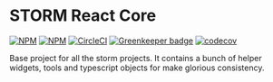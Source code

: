 # STORM React Core


[![NPM](https://img.shields.io/npm/v/@projectstorm/react-core.svg)](https://npmjs.org/package/@projectstorm/react-core)
[![NPM](https://img.shields.io/npm/dt/@projectstorm/react-core.svg)](https://npmjs.org/package/@projectstorm/react-core)
[![CircleCI](https://circleci.com/gh/projectstorm/react-core/tree/master.svg?style=svg)](https://circleci.com/gh/projectstorm/react-core/tree/master) [![Greenkeeper badge](https://badges.greenkeeper.io/projectstorm/react-core.svg)](https://greenkeeper.io/)
[![codecov](https://codecov.io/gh/projectstorm/react-core/branch/master/graph/badge.svg)](https://codecov.io/gh/projectstorm/react-core)

Base project for all the storm projects. It contains a bunch of helper widgets, tools and typescript
objects for make glorious consistency.

